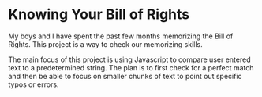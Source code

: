 # Knowing Your Bill of Rights

My boys and I have spent the past few months memorizing the Bill of Rights.  This project is a way to check our memorizing skills.

The main focus of this project is using Javascript to compare user entered text to a predetermined string.  The plan is to first check for a perfect match and then be able to focus on smaller chunks of text to point out specific typos or errors.
